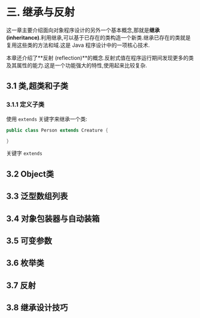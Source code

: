 # 三. 继承与反射

这一章主要介绍面向对象程序设计的另外一个基本概念,那就是**继承 (inheritance)**.利用继承,可以基于已存在的类构造一个新类.继承已存在的类就是复用这些类的方法和域.这是 Java 程序设计中的一项核心技术.

本章还介绍了**反射 (reflection)**的概念.反射式值在程序运行期间发现更多的类及其属性的能力.这是一个功能强大的特性,使用起来比较复杂.

## 3.1 类,超类和子类

### 3.1.1 定义子类

使用 `extends` 关键字来继承一个类:

```java
public class Person extends Creature {

}
```

关键字 `extends` 

## 3.2 Object类



## 3.3 泛型数组列表



## 3.4 对象包装器与自动装箱



## 3.5 可变参数



## 3.6 枚举类



## 3.7 反射



## 3.8 继承设计技巧
